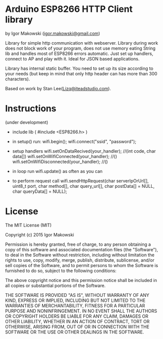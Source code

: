 # Arduino ESP8266 HTTP Client library #

by Igor Makowski (igor.makowski@gmail.com)

Library for simple http communication with webserver. Library during work does
not block work of your program, does not use memory eating String lib and
handles most of ESP8266 errors automatic. Just set up handlers, connect to AP
and play with it. Ideal for JSON based applications.

Library has internal static buffer. You need to set up its size according to
your needs (but keep in mind that only http header can has more than 300
characters).

Based on work by Stan Lee(Lizq@iteadstudio.com).

# Instructions #
(under development)
- include lib ( #include <ESP8266.h> )
- in setup() run: 
	wifi.begin();
	wifi.connect("ssid", "password");
	
- setup handlers 
	wifi.setOnDataRecived(your_handler);	  //(int code, char data[])
	wifi.setOnWifiConnected(your_handler);    //()
	wifi.setOnWifiDisconnected(your_handler); //()

- in loop run wifi.update() as often as you can

- to perform request call 
	wifi.sendHttpRequest(char serverIpOrUrl[], uint8_t port, char method[], char query_url[], char postData[] = NULL, char queryData[] = NULL);
	
# License #

The MIT License (MIT)

Copyright (c) 2015 Igor Makowski

Permission is hereby granted, free of charge, to any person obtaining a copy
of this software and associated documentation files (the "Software"), to deal
in the Software without restriction, including without limitation the rights
to use, copy, modify, merge, publish, distribute, sublicense, and/or sell
copies of the Software, and to permit persons to whom the Software is
furnished to do so, subject to the following conditions:

The above copyright notice and this permission notice shall be included in
all copies or substantial portions of the Software.

THE SOFTWARE IS PROVIDED "AS IS", WITHOUT WARRANTY OF ANY KIND, EXPRESS OR
IMPLIED, INCLUDING BUT NOT LIMITED TO THE WARRANTIES OF MERCHANTABILITY,
FITNESS FOR A PARTICULAR PURPOSE AND NONINFRINGEMENT. IN NO EVENT SHALL THE
AUTHORS OR COPYRIGHT HOLDERS BE LIABLE FOR ANY CLAIM, DAMAGES OR OTHER
LIABILITY, WHETHER IN AN ACTION OF CONTRACT, TORT OR OTHERWISE, ARISING FROM,
OUT OF OR IN CONNECTION WITH THE SOFTWARE OR THE USE OR OTHER DEALINGS IN
THE SOFTWARE.





